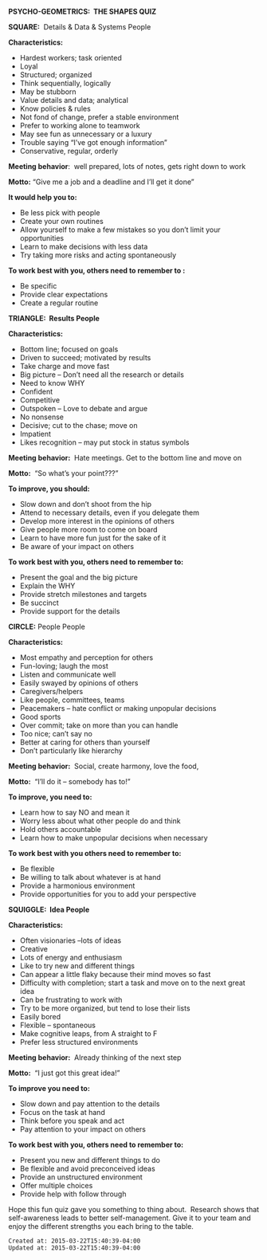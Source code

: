 
**PSYCHO-GEOMETRICS:  THE SHAPES QUIZ**

**SQUARE:**  Details & Data & Systems People

**Characteristics:**

*   Hardest workers; task oriented
*   Loyal
*   Structured; organized
*   Think sequentially, logically
*   May be stubborn
*   Value details and data; analytical
*   Know policies & rules
*   Not fond of change, prefer a stable environment
*   Prefer to working alone to teamwork
*   May see fun as unnecessary or a luxury
*   Trouble saying “I’ve got enough information”
*   Conservative, regular, orderly

**Meeting behavior**:  well prepared, lots of notes, gets right down to work

**Motto:** “Give me a job and a deadline and I’ll get it done”

**It would help you to:**

*   Be less pick with people
*   Create your own routines
*   Allow yourself to make a few mistakes so you don’t limit your opportunities
*   Learn to make decisions with less data
*   Try taking more risks and acting spontaneously

**To work best with you, others need to remember to :**

*   Be specific
*   Provide clear expectations
*   Create a regular routine

**TRIANGLE:  Results People**

**Characteristics:**

*   Bottom line; focused on goals
*   Driven to succeed; motivated by results
*   Take charge and move fast
*   Big picture – Don’t need all the research or details
*   Need to know WHY
*   Confident
*   Competitive
*   Outspoken – Love to debate and argue
*   No nonsense
*   Decisive; cut to the chase; move on
*   Impatient
*   Likes recognition – may put stock in status symbols

**Meeting behavior:**  Hate meetings. Get to the bottom line and move on

**Motto:**  “So what’s your point???”

**To improve, you should:**

*   Slow down and don’t shoot from the hip
*   Attend to necessary details, even if you delegate them
*   Develop more interest in the opinions of others
*   Give people more room to come on board
*   Learn to have more fun just for the sake of it
*   Be aware of your impact on others

**To work best with you, others need to remember to:**

*   Present the goal and the big picture
*   Explain the WHY
*   Provide stretch milestones and targets
*   Be succinct
*   Provide support for the details

**CIRCLE:** People People

**Characteristics:**

*   Most empathy and perception for others
*   Fun-loving; laugh the most
*   Listen and communicate well
*   Easily swayed by opinions of others
*   Caregivers/helpers
*   Like people, committees, teams
*   Peacemakers – hate conflict or making unpopular decisions
*   Good sports
*   Over commit; take on more than you can handle
*   Too nice; can’t say no
*   Better at caring for others than yourself
*   Don’t particularly like hierarchy

**Meeting behavior:**  Social, create harmony, love the food,

**Motto:**  “I’ll do it – somebody has to!”

**To improve, you need to:**

*   Learn how to say NO and mean it
*   Worry less about what other people do and think
*   Hold others accountable
*   Learn how to make unpopular decisions when necessary

**To work best with you others need to remember to:**

*   Be flexible
*   Be willing to talk about whatever is at hand
*   Provide a harmonious environment
*   Provide opportunities for you to add your perspective

**SQUIGGLE:  Idea People**

**Characteristics:**

*   Often visionaries –lots of ideas
*   Creative
*   Lots of energy and enthusiasm
*   Like to try new and different things
*   Can appear a little flaky because their mind moves so fast
*   Difficulty with completion; start a task and move on to the next great idea
*   Can be frustrating to work with
*   Try to be more organized, but tend to lose their lists
*   Easily bored
*   Flexible – spontaneous
*   Make cognitive leaps, from A straight to F
*   Prefer less structured environments

**Meeting behavior:**  Already thinking of the next step

**Motto:**  “I just got this great idea!”

**To improve you need to:**

*   Slow down and pay attention to the details
*   Focus on the task at hand
*   Think before you speak and act
*   Pay attention to your impact on others

**To work best with you, others need to remember to:**

*   Present you new and different things to do
*   Be flexible and avoid preconceived ideas
*   Provide an unstructured environment
*   Offer multiple choices
*   Provide help with follow through

Hope this fun quiz gave you something to thing about.  Research shows that self-awareness leads to better self-management. Give it to your team and enjoy the different strengths you each bring to the table.

    Created at: 2015-03-22T15:40:39-04:00
    Updated at: 2015-03-22T15:40:39-04:00

